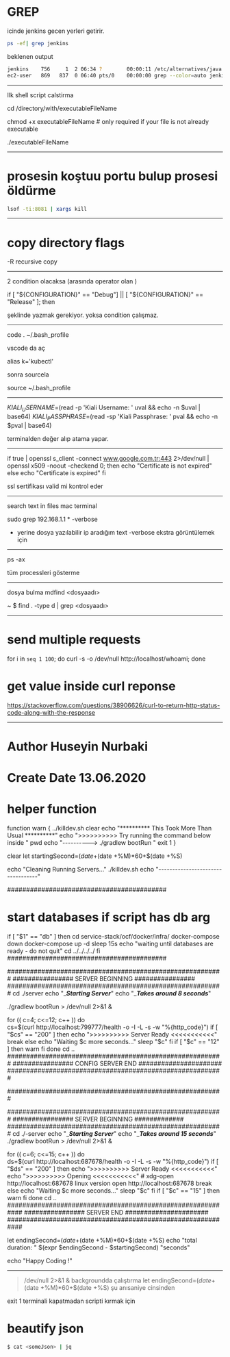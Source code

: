 
# GREP

icinde jenkins gecen yerleri getirir.

```sh
ps -ef| grep jenkins
```

beklenen output

```sh
jenkins    756     1  2 06:34 ?        00:00:11 /etc/alternatives/java -Dcom.sun.akuma.Daemon=daemonized -Djava.awt.headless=true -DJENKINS_HOME=/var/lib/jenkins -jar /usr/lib/jenkins/jenkins.war --logfile=/var/log/jenkins/jenkins.log --webroot=/var/cache/jenkins/war --daemon --httpPort=8080 --debug=5 --handlerCountMax=100 --handlerCountMaxIdle=20
ec2-user   869   837  0 06:40 pts/0    00:00:00 grep --color=auto jenkin
```

-------


Ilk shell script calstirma

cd /directory/with/executableFileName

chmod +x executableFileName     # only required if your file is not already executable

./executableFileName



----------

# prosesin koştuu portu bulup prosesi öldürme

```sh
lsof -ti:8081 | xargs kill
```
---

# copy directory flags

-R recursive copy

-----


2 condition olacaksa (arasında operator olan )

if [ "${CONFIGURATION}" == "Debug"] || [ "${CONFIGURATION}" == "Release"   ]; then


şeklinde yazmak gerekiyor. yoksa condition çalışmaz. 


-----


code . ~/.bash_profile 

vscode da aç

alias k='kubectl'

sonra sourcela

source ~/.bash_profile

------


$KIALI_USERNAME=$(read -p 'Kiali Username: ' uval && echo -n $uval | base64)
$KIALI_PASSPHRASE=$(read -sp 'Kiali Passphrase: ' pval && echo -n $pval | base64)


terminalden değer alıp atama yapar.


------------


if true | openssl s_client -connect www.google.com.tr:443 2>/dev/null | \
  openssl x509 -noout -checkend 0; then
  echo "Certificate is not expired"
else
  echo "Certificate is expired"
fi


ssl sertifikası valid mi kontrol eder


----


search text in files mac terminal

sudo grep 192.168.1.1 * -verbose

* yerine dosya yazılabilir
ip aradığım text
-verbose ekstra görüntülemek için


----

ps -ax

tüm processleri gösterme


-----------

dosya bulma
mdfind <dosyaadı>

~ $ find . -type d | grep <dosyaadı>

------

# send multiple requests
 for i in `seq 1 100`; do curl -s -o /dev/null http://localhost/whoami; done

 
# get value inside curl reponse 

https://stackoverflow.com/questions/38906626/curl-to-return-http-status-code-along-with-the-response

-------

# Author Huseyin Nurbaki
# Create Date 13.06.2020

# helper function

function warn {
                ../killdev.sh
                clear
                echo "**********   This Took More Than Usual   **********" 
                echo ">>>>>>>>>>   Try running the command below inside "
                pwd
                echo "---------->   ./gradlew bootRun "
                exit 1
           }

clear
let startingSecond=$(date +%H)*3600+$(date +%M)*60+$(date +%S)

echo "Cleaning Running Servers..."
./killdev.sh
echo "----------------------------------"

##########################################
# start databases if script has db arg
if [ "$1" == "db" ]
then
cd service-stack/ocf/docker/infra/
docker-compose down
docker-compose up -d
sleep 15s
echo "waiting until databases are ready - do not quit"
cd ../../../../
fi
##########################################



#########################################################
################  SERVER BEGINNING ################
#########################################################
cd ./server
echo "______________Starting Server_____________"
echo "______________Takes around 8 seconds_____________"

./gradlew bootRun > /dev/null 2>&1 & 


for (( c=4; c<=12; c++ ))
do  
    cs=$(curl http://localhost:799777/health -o -I -L -s -w "%{http_code}")
    if [ "$cs" == "200" ]
    then
    echo ">>>>>>>>>>   Server Ready   <<<<<<<<<<<" 
    break
    else
    echo "Waiting $c more seconds..."
    sleep "$c"
    fi
    if [ "$c" == "12" ]
    then
    warn
    fi
done
cd ..
#########################################################
################ CONFIG SERVER END ######################
#########################################################

#########################################################

#########################################################
################  SERVER BEGINNING #############
#########################################################
cd ./-server
echo "______________Starting Server_____________"
echo "______________Takes around 15 seconds_____________"
./gradlew bootRun > /dev/null 2>&1 & 


for (( c=6; c<=15; c++ ))
do  
    ds=$(curl http://localhost:687678/health -o -I -L -s -w "%{http_code}")
    if [ "$ds" == "200" ]
    then
    echo ">>>>>>>>>>    Server Ready   <<<<<<<<<<<" 
    echo ">>>>>>>>>>   Opening    <<<<<<<<<<<" 
    # xdg-open http://localhost:687678 linux version
    open http://localhost:687678
    break
    else
    echo "Waiting $c more seconds..."
    sleep "$c"
fi
if [ "$c" == "15" ]
    then
    warn
    fi
done
cd ..
############################################################
################  SERVER END ######################
############################################################


let endingSecond=$(date +%H)*3600+$(date +%M)*60+$(date +%S)
echo "total duration: " $(expr $endingSecond - $startingSecond) "seconds"

echo "Happy Coding !"


------

> /dev/null 2>&1 &   backgroundda çalıştırma
let endingSecond=$(date +%H)*3600+$(date +%M)*60+$(date +%S) şu anısaniye cinsinden

exit 1 terminali kapatmadan scripti kırmak için

# beautify json

```bash
$ cat <someJson> | jq

```